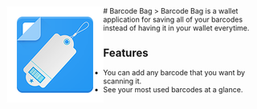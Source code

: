 <img src="/app/src/main/res/mipmap-xxhdpi/ic_launcher.png" align="left" />
# Barcode Bag
> Barcode Bag is a wallet application for saving all of your barcodes instead of having it in your wallet everytime.

## Features
- You can add any barcode that you want by scanning it.
- See your most used barcodes at a glance.
